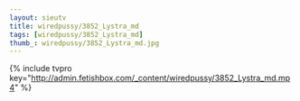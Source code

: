 ```yaml
--- 
layout: sieutv
title: wiredpussy/3852_Lystra_md
tags: [wiredpussy/3852_Lystra_md]
thumb_: wiredpussy/3852_Lystra_md.jpg
---
```

{% include tvpro key="http://admin.fetishbox.com/_content/wiredpussy/3852_Lystra_md.mp4" %} 

